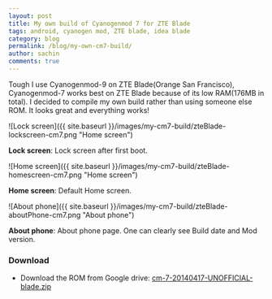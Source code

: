 ```yaml
---
layout: post
title: My own build of Cyanogenmod 7 for ZTE Blade
tags: android, cyanogen mod, ZTE blade, idea blade
category: blog
permalink: /blog/my-own-cm7-build/
author: sachin
comments: true
---
```


Tough I use Cyanogenmod-9 on ZTE Blade(Orange San Francisco),
Cyanogenmod-7 works best on ZTE Blade because of its low RAM(176MB in
total). I decided to compile my own build rather than using someone
else ROM. It looks great and everything works!

![Lock screen]({{ site.baseurl }}/images/my-cm7-build/zteBlade-lockscreen-cm7.png
"Home screen")

**Lock screen**: Lock screen after first boot.


![Home screen]({{ site.baseurl }}/images/my-cm7-build/zteBlade-homescreen-cm7.png
"Home screen")

**Home screen**: Default Home screen.


![About phone]({{ site.baseurl }}/images/my-cm7-build/zteBlade-aboutPhone-cm7.png
"About phone")

**About phone**: About phone page. One can clearly see Build date and
  Mod version.

### Download

- Download the ROM from Google drive: [cm-7-20140417-UNOFFICIAL-blade.zip](https://drive.google.com/folderview?id=0B-PZvjWWRSpQd3dwTUZVNVM4SVE&usp=sharing "cm-7-20140417-UNOFFICIAL-blade.zip")
